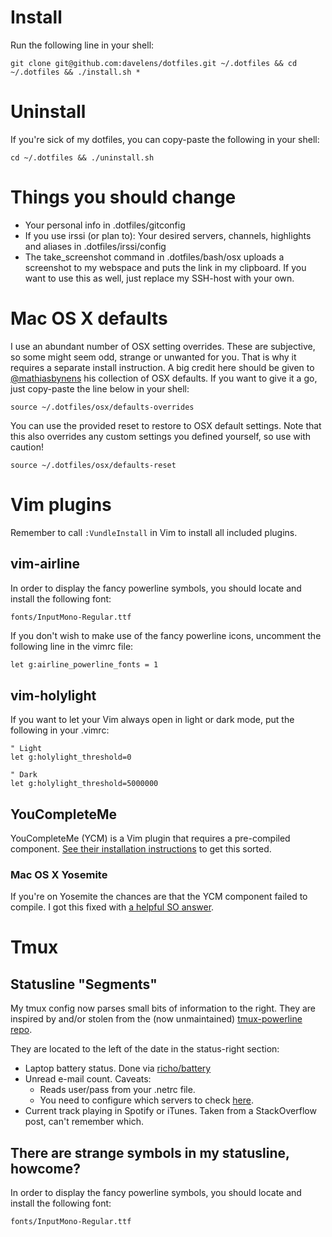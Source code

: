 # Install
Run the following line in your shell:

    git clone git@github.com:davelens/dotfiles.git ~/.dotfiles && cd ~/.dotfiles && ./install.sh *

# Uninstall
If you're sick of my dotfiles, you can copy-paste the following in your shell:

	cd ~/.dotfiles && ./uninstall.sh

# Things you should change
- Your personal info in .dotfiles/gitconfig
- If you use irssi (or plan to): Your desired servers, channels, highlights and aliases in .dotfiles/irssi/config
- The take_screenshot command in .dotfiles/bash/osx uploads a screenshot to my webspace and puts the link in my clipboard. If you want to use this as well, just replace my SSH-host with your own.

# Mac OS X defaults
I use an abundant number of OSX setting overrides. These are subjective, so some might seem odd, strange or unwanted for you. That is why it requires a separate install instruction. A big credit here should be given to [@mathiasbynens](http://github.com/mathiasbynens) his collection of OSX defaults. If you want to give it a go, just copy-paste the line below in your shell:

	source ~/.dotfiles/osx/defaults-overrides

You can use the provided reset to restore to OSX default settings. Note that this also overrides any custom settings you defined yourself, so use with caution!

	source ~/.dotfiles/osx/defaults-reset

# Vim plugins
Remember to call ```:VundleInstall``` in Vim to install all included plugins.

## vim-airline
In order to display the fancy powerline symbols, you should locate and install the following font:
```bash
fonts/InputMono-Regular.ttf
```

If you don't wish to make use of the fancy powerline icons, uncomment the following line in the vimrc file:
```vimscript
let g:airline_powerline_fonts = 1
```

## vim-holylight
If you want to let your Vim always open in light or dark mode, put the following in your .vimrc:
```vimscript
" Light
let g:holylight_threshold=0

" Dark
let g:holylight_threshold=5000000
```

## YouCompleteMe
YouCompleteMe (YCM) is a Vim plugin that requires a pre-compiled component. [See their installation instructions](https://github.com/Valloric/YouCompleteMe#installation) to get this sorted.

### Mac OS X Yosemite
If you're on Yosemite the chances are that the YCM component failed to compile. I got this fixed with [a helpful SO answer](http://stackoverflow.com/questions/29529455/missing-c-header-debug-after-updating-osx-command-line-tools-6-3#answer-29576048).

# Tmux
## Statusline "Segments"
My tmux config now parses small bits of information to the right. They are inspired by and/or stolen from the (now unmaintained) [tmux-powerline repo](https://github.com/erikw/tmux-powerline).

They are located to the left of the date in the status-right section:

* Laptop battery status. Done via [richo/battery](https://github.com/richo/battery)
* Unread e-mail count. Caveats:
  * Reads user/pass from your .netrc file.
  * You need to configure which servers to check [here](https://github.com/davelens/dotfiles/blob/master/bin/tmux/mailcount.sh#L6).
* Current track playing in Spotify or iTunes. Taken from a StackOverflow post, can't remember which.

## There are strange symbols in my statusline, howcome?
In order to display the fancy powerline symbols, you should locate and install the following font:
```bash
fonts/InputMono-Regular.ttf
```

